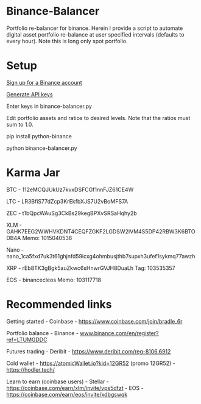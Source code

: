 # Binance-Balancer
Portfolio re-balancer for binance. Herein I provide a script to automate digital asset portfolio re-balance at user specified intervals (defaults to every hour). Note this is long only spot portfolio.

# Setup
[Sign up for a Binance account](www.binance.com/en/register?ref=LTUMGDDC)

[Generate API keys](https://www.binance.com/userCenter/createApi.html)

Enter keys in binance-balancer.py

Edit portfolio assets and ratios to desired levels. Note that the ratios must sum to 1.0.

pip install python-binance

python binance-balancer.py

# Karma Jar
BTC - 112eMCQJUkUz7kvxDSFCGf1nnFJZ61CE4W

LTC - LR3BfiS77dZcp3KrEkfbXJS7U2vBoMFS7A

ZEC - t1bQpcWAuSg3CkBs29kegBPXvSRSaHqhy2b

XLM - GAHK7EEG2WWHVKDNT4CEQFZGKF2LGDSW2IVM4S5DP42RBW3K6BTODB4A Memo: 1015040538

Nano - nano_1ca5fxd7uk3t61ghjnfd59icxg4ohmbusjthb7supxh3ufef1sykmq77awzh

XRP - rEb8TK3gBgk5auZkwc6sHnwrGVJH8DuaLh Tag: 103535357

EOS - binancecleos Memo: 103117718

# Recommended links
Getting started - Coinbase - https://www.coinbase.com/join/bradle_6r

Portfolio balance - Binance - www.binance.com/en/register?ref=LTUMGDDC

Futures trading - Deribit - https://www.deribit.com/reg-8106.6912

Cold wallet - https://atomicWallet.io?kid=12GR52 (promo 12GR52) - https://hodler.tech/

Learn to earn (coinbase users) - Stellar - https://coinbase.com/earn/xlm/invite/vps5dfzt - EOS - https://coinbase.com/earn/eos/invite/xdbgswqk
